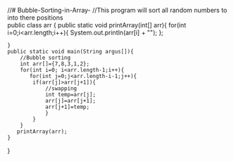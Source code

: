 //# Bubble-Sorting-in-Array-
//This program will sort all random numbers to  into there positions  
public class arr {
    public static void printArray(int[] arr){
        for(int i=0;i<arr.length;i++){
            System.out.println(arr[i] + "");
        };
        
    }
    public static void main(String argus[]){
        //Bubble sorting
        int arr[]={7,8,3,1,2};
        for(int i=0; i<arr.length-1;i++){
           for(int j=0;j<arr.length-i-1;j++){
            if(arr[j]>arr[j+1]){
                //swapping
                int temp=arr[j];
                arr[j]=arr[j+1];
                arr[j+1]=temp;
                }
            }
        }
       printArray(arr);
    }
}
